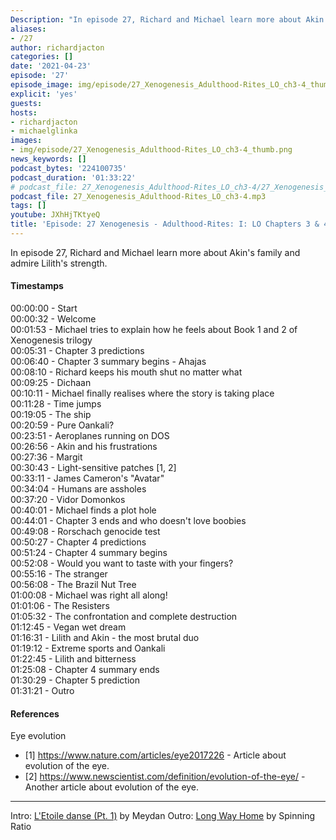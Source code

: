 ```yaml
---
Description: "In episode 27, Richard and Michael learn more about Akin's family and admire Lilith's strength."
aliases:
- /27
author: richardjacton
categories: []
date: '2021-04-23'
episode: '27'
episode_image: img/episode/27_Xenogenesis_Adulthood-Rites_LO_ch3-4_thumb.png
explicit: 'yes'
guests:
hosts:
- richardjacton
- michaelglinka
images:
- img/episode/27_Xenogenesis_Adulthood-Rites_LO_ch3-4_thumb.png
news_keywords: []
podcast_bytes: '224100735'
podcast_duration: '01:33:22'
# podcast_file: 27_Xenogenesis_Adulthood-Rites_LO_ch3-4/27_Xenogenesis_Adulthood-Rites_LO_ch3-4.mp3
podcast_file: 27_Xenogenesis_Adulthood-Rites_LO_ch3-4.mp3
tags: []
youtube: JXhHjTKtyeQ
title: 'Episode: 27 Xenogenesis - Adulthood-Rites: I: LO Chapters 3 & 4'
---
```


In episode 27, Richard and Michael learn more about Akin's family and admire Lilith's strength.

#### Timestamps

00:00:00 - Start\
00:00:32 - Welcome\
00:01:53 - Michael tries to explain how he feels about Book 1 and 2 of Xenogenesis trilogy\
00:05:31 - Chapter 3 predictions\
00:06:40 - Chapter 3 summary begins - Ahajas\
00:08:10 - Richard keeps his mouth shut no matter what\
00:09:25 - Dichaan\
00:10:11 - Michael finally realises where the story is taking place\
00:11:28 - Time jumps\
00:19:05 - The ship\
00:20:59 - Pure Oankali?\
00:23:51 - Aeroplanes running on DOS\
00:26:56 - Akin and his frustrations\
00:27:36 - Margit\
00:30:43 - Light-sensitive patches [1, 2]\
00:33:11 - James Cameron's "Avatar"\
00:34:04 - Humans are assholes\
00:37:20 - Vidor Domonkos\
00:40:01 - Michael finds a plot hole\
00:44:01 - Chapter 3 ends and who doesn't love boobies\
00:49:08 - Rorschach genocide test\
00:50:27 - Chapter 4 predictions\
00:51:24 - Chapter 4 summary begins\
00:52:08 - Would you want to taste with your fingers?\
00:55:16 - The stranger\
00:56:08 - The Brazil Nut Tree\
01:00:08 - Michael was right all along!\
01:01:06 - The Resisters\
01:05:32 - The confrontation and complete destruction\
01:12:45 - Vegan wet dream\
01:16:31 - Lilith and Akin - the most brutal duo\
01:19:12 - Extreme sports and Oankali\
01:22:45 - Lilith and bitterness\
01:25:08 - Chapter 4 summary ends\
01:30:29 - Chapter 5 prediction\
01:31:21 - Outro

#### References

Eye evolution
- [1] https://www.nature.com/articles/eye2017226 - Article about evolution of the eye.
- [2] https://www.newscientist.com/definition/evolution-of-the-eye/ - Another article about evolution of the eye.

---
Intro: [L'Etoile danse (Pt. 1)](https://freemusicarchive.org/music/Meydan/Havor/6-_LEtoile_danse_Pt_1_1738) by Meydan
Outro: [Long Way Home](https://freemusicarchive.org/music/Spinning_Ratio/Long_Way_Home/Long_Way_Home) by Spinning Ratio
